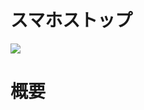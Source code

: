 # スマホストップ
![](https://github.com/s20019/ApplicationController/tree/master/app/src/main/res/drawable/smartphone.png)

# 概要
